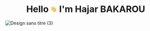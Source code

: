 <h1 align="center"><strong>Hello <img src="https://raw.githubusercontent.com/ABSphreak/ABSphreak/master/gifs/Hi.gif" width="20" height="20"> I'm Hajar BAKAROU</strong></h1>

![Design sans titre (3)](https://github.com/bakarouhajar/bakarouhajar/assets/105990605/4cb956d7-bd37-4c29-a7f6-5289ba54fc7f)

